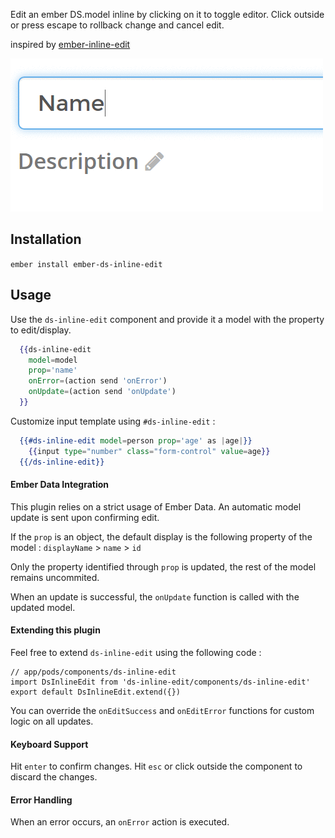 Edit an ember DS.model inline by clicking on it to toggle editor.
Click outside or press escape to rollback change and cancel edit.

inspired by [ember-inline-edit](https://github.com/swastik/ember-inline-edit)

![Inline Edit Demo](https://github.com/IliasDeros/ember-ds-inline-edit/raw/master/demo.gif)

## Installation

`ember install ember-ds-inline-edit`

## Usage

Use the `ds-inline-edit` component and provide it a model with the property to edit/display.

```handlebars
  {{ds-inline-edit
    model=model
    prop='name'
    onError=(action send 'onError')
    onUpdate=(action send 'onUpdate')
  }}
```

Customize input template using `#ds-inline-edit` :

```handlebars
  {{#ds-inline-edit model=person prop='age' as |age|}}
    {{input type="number" class="form-control" value=age}}
  {{/ds-inline-edit}}
```

#### Ember Data Integration

This plugin relies on a strict usage of Ember Data. An automatic model update
is sent upon confirming edit.

If the `prop` is an object, the default display is the following property of the model :
`displayName` > `name` > `id`

Only the property identified through `prop` is updated, the rest of the model remains
uncommited.

When an update is successful, the `onUpdate` function is called with the updated model.

#### Extending this plugin

Feel free to extend `ds-inline-edit` using the following code :

```
// app/pods/components/ds-inline-edit
import DsInlineEdit from 'ds-inline-edit/components/ds-inline-edit'
export default DsInlineEdit.extend({})
```

You can override the `onEditSuccess` and `onEditError` functions for custom logic on all updates.

#### Keyboard Support

Hit `enter` to confirm changes.
Hit `esc` or click outside the component to discard the changes.

#### Error Handling
When an error occurs, an `onError` action is executed.